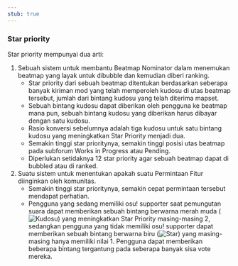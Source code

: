 ```yaml
---
stub: true
---
```


### Star priority

Star priority mempunyai dua arti:

1. Sebuah sistem untuk membantu Beatmap Nominator dalam menemukan beatmap yang layak untuk dibubble dan kemudian diberi ranking.
   - Star priority dari sebuah beatmap ditentukan berdasarkan seberapa banyak kiriman mod yang telah memperoleh kudosu di utas beatmap tersebut, jumlah dari bintang kudosu yang telah diterima mapset.
   - Sebuah bintang kudosu dapat diberikan oleh pengguna ke beatmap mana pun, sebuah bintang kudosu yang diberikan harus dibayar dengan satu kudosu.
   - Rasio konversi sebelumnya adalah tiga kudosu untuk satu bintang kudosu yang meningkatkan Star Priority menjadi dua.
   - Semakin tinggi star prioritynya, semakin tinggi posisi utas beatmap pada subforum Works in Progress atau Pending.
   - Diperlukan setidaknya 12 star priority agar sebuah beatmap dapat di bubbled atau di ranked.
2. Suatu sistem untuk menentukan apakah suatu Permintaan Fitur diinginkan oleh komunitas.
   - Semakin tinggi star prioritynya, semakin cepat permintaan tersebut mendapat perhatian.
   - Pengguna yang sedang memiliki osu! supporter saat pemungutan suara dapat memberikan sebuah bintang berwarna merah muda (![Kudosu](/wiki/shared/Kudos.png)) yang meningkatkan Star Priority masing-masing 2, sedangkan pengguna yang tidak memiliki osu! supporter dapat memberikan sebuah bintang berwarna biru (![Star](/wiki/shared/icon/star.gif)) yang masing-masing hanya memiliki nilai 1. Pengguna dapat memberikan beberapa bintang tergantung pada seberapa banyak sisa vote mereka.
